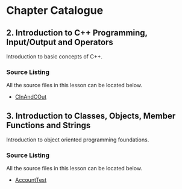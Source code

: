 # Chapter Catalogue

## 2. Introduction to C++ Programming, Input/Output and Operators
Introduction to basic concepts of C++.

### Source Listing
All the source files in this lesson can be located below.

* [CInAndCOut](2/CInAndCOut.cpp)

## 3. Introduction to Classes, Objects, Member Functions and Strings
Introduction to object oriented programming foundations.

### Source Listing
All the source files in this lesson can be located below.

* [AccountTest](3/AccountTest.cpp)
